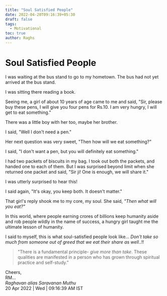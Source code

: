 ```yaml
---
title: "Soul Satisfied People"
date: 2022-04-20T09:16:39+05:30
draft: false
tags:
  - Motivational
toc: true
author: Raghs
---
```


# Soul Satisfied People

I was waiting at the bus stand to go to my hometown. The bus had not yet arrived at the bus stand.

I was sitting there reading a book.

Seeing me, a girl of about 10 years of age came to me and said, "Sir, please buy these pens, I will give you four pens for Rs.10. I am very hungry, I will get to eat something."

<!--more-->

There was a little boy with her too, maybe her brother.

I said, "Well I don't need a pen."

Her next question was very sweet, "Then how will we eat something?"

I said, "I don't want a pen, but you will definitely eat something."

I had two packets of biscuits in my bag. I took out both the packets, and handed one to each of them. But I was surprised beyond limit when she returned one packet and said, "Sir ji! One is enough, we will share it."

I was utterly surprised to hear this!

I said again, "It's okay, you keep both. It doesn't matter."

That girl's reply shook me to my core, my soul. She said, *"Then what will you eat?"*

In this world, where people earning crores of billions keep humanity aside and rob people wildly in the name of success, a hungry girl taught me the ultimate lesson of humanity.

I said to myself, this is what soul-satisfied people look like... _Don't take so much from someone out of greed that we eat their share as well_..!!

> "There is a fundamental principle- *give more than take*. These qualities are manifested in a person who has grown through spiritual practice and self-study."


Cheers,\
RM...\
_Raghavan alias Saravanan Muthu_\
20 Apr 2022 | Wed | 09:16:39 AM IST
